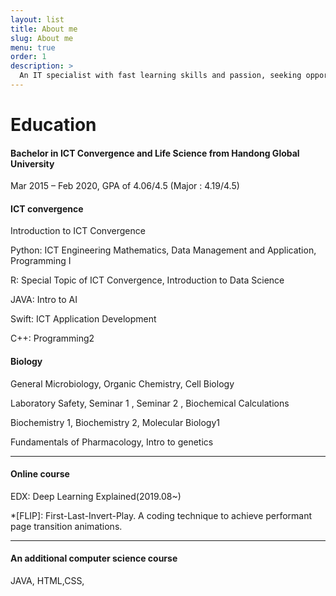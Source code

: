 ```yaml
---
layout: list
title: About me
slug: About me
menu: true
order: 1
description: >
  An IT specialist with fast learning skills and passion, seeking opportunities to contribute to a company and make myself grow. Hands-on knowledge in implementing AI, developing website, and analyzing data. Optimistic and proactive attitude holder when solving problem or debugging and learning new technology. Being good at self-directed learning who knows how to create one’s own portfolio website. ( yejip.com/pro/ ) 
---
```




# Education

#### Bachelor in ICT Convergence and Life Science from Handong Global University 

Mar 2015 – Feb 2020, GPA of 4.06/4.5 (Major : 4.19/4.5)



#### **ICT convergence**

Introduction to ICT Convergence

Python: ICT Engineering Mathematics, Data Management and Application, Programming I

R: Special Topic of ICT Convergence, Introduction to Data Science

JAVA: Intro to AI

Swift: ICT Application Development

C++: Programming2



#### **Biology**

General Microbiology, Organic Chemistry, Cell Biology

Laboratory Safety, Seminar 1 , Seminar 2 , Biochemical Calculations

Biochemistry 1, Biochemistry 2, Molecular Biology1

Fundamentals of Pharmacology, Intro to genetics

---

#### Online course
EDX: Deep Learning Explained(2019.08~)

*[FLIP]: First-Last-Invert-Play. A coding technique to achieve performant page transition animations.

---

#### An additional computer science course

JAVA, HTML,CSS,

